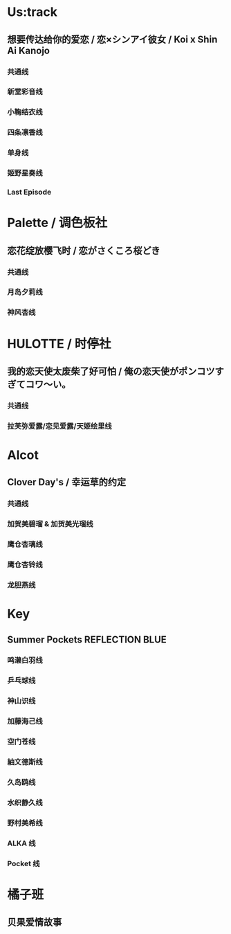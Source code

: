 # Us:track

## 想要传达给你的爱恋 / 恋×シンアイ彼女 / Koi x Shin Ai Kanojo

### 共通线

### 新堂彩音线

### 小鞠结衣线

### 四条凛香线

### 单身线

### 姬野星奏线

### Last Episode

# Palette / 调色板社

## 恋花绽放樱飞时 / 恋がさくころ桜どき

### 共通线

### 月岛夕莉线

### 神风杏线

# HULOTTE / 时停社

## 我的恋天使太废柴了好可怕 / 俺の恋天使がポンコツすぎてコワ～い。

### 共通线

### 拉芙弥爱露/恋见爱露/天姬绘里线

# Alcot

## Clover Day's / 幸运草的约定

### 共通线

### 加贺美碧瑠 & 加贺美光瑠线

### 鹰仓杏璃线

### 鹰仓杏铃线

### 龙胆燕线

# Key

## Summer Pockets REFLECTION BLUE

### 鸣濑白羽线

### 乒乓球线

### 神山识线

### 加藤海己线

### 空门苍线

### 紬文德斯线

### 久岛鸥线

### 水织静久线

### 野村美希线

### ALKA 线

### Pocket 线

# 橘子班

## 贝果爱情故事